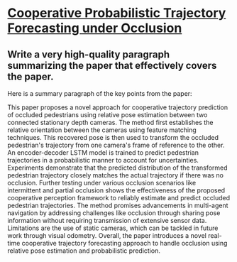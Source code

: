 # [Cooperative Probabilistic Trajectory Forecasting under Occlusion](https://arxiv.org/abs/2312.03296)

## Write a very high-quality paragraph summarizing the paper that effectively covers the paper.

 Here is a summary paragraph of the key points from the paper:

This paper proposes a novel approach for cooperative trajectory prediction of occluded pedestrians using relative pose estimation between two connected stationary depth cameras. The method first establishes the relative orientation between the cameras using feature matching techniques. This recovered pose is then used to transform the occluded pedestrian's trajectory from one camera's frame of reference to the other. An encoder-decoder LSTM model is trained to predict pedestrian trajectories in a probabilistic manner to account for uncertainties. Experiments demonstrate that the predicted distribution of the transformed pedestrian trajectory closely matches the actual trajectory if there was no occlusion. Further testing under various occlusion scenarios like intermittent and partial occlusion shows the effectiveness of the proposed cooperative perception framework to reliably estimate and predict occluded pedestrian trajectories. The method promises advancements in multi-agent navigation by addressing challenges like occlusion through sharing pose information without requiring transmission of extensive sensor data. Limitations are the use of static cameras, which can be tackled in future work through visual odometry. Overall, the paper introduces a novel real-time cooperative trajectory forecasting approach to handle occlusion using relative pose estimation and probabilistic prediction.
